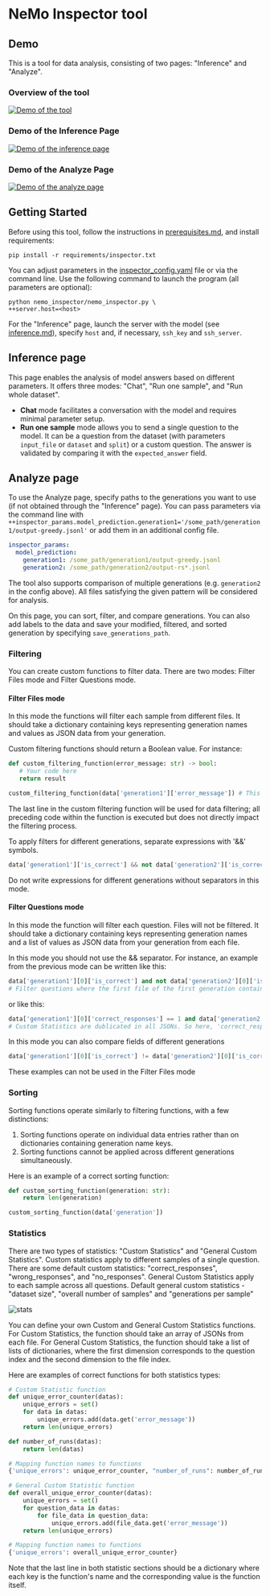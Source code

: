 # NeMo Inspector tool

## Demo
This is a tool for data analysis, consisting of two pages: "Inference" and "Analyze".

### Overview of the tool
[![Demo of the tool](/nemo_inspector/images/demo.png)](https://www.youtube.com/watch?v=EmBFEl7ydqE)

### Demo of the Inference Page
[![Demo of the inference page](/nemo_inspector/images/inference_page.png)](https://www.youtube.com/watch?v=6utSkPCdNks)

### Demo of the Analyze Page
[![Demo of the analyze page](/nemo_inspector/images/analyze_page.png)](https://www.youtube.com/watch?v=cnPyDlDmQXg)

## Getting Started
Before using this tool, follow the instructions in [prerequisites.md](/docs/prerequisites.md), and install requirements:
```shell
pip install -r requirements/inspector.txt
```
You can adjust parameters in the [inspector_config.yaml](/nemo_inspector/settings/inspector_config.yaml) file or via the command line. Use the following command to launch the program (all parameters are optional):
```shell
python nemo_inspector/nemo_inspector.py \
++server.host=<host>
```
For the "Inference" page, launch the server with the model (see [inference.md](/docs/inference.md)), specify `host` and, if necessary, `ssh_key` and `ssh_server`.

## Inference page
This page enables the analysis of model answers based on different parameters. It offers three modes: "Chat", "Run one sample", and "Run whole dataset".

- **Chat** mode facilitates a conversation with the model and requires minimal parameter setup.
- **Run one sample** mode allows you to send a single question to the model. It can be a question from the dataset (with parameters `input_file` or `dataset` and `split`) or a custom question. The answer is validated by comparing it with the `expected_answer` field.

## Analyze page
To use the Analyze page, specify paths to the generations you want to use (if not obtained through the "Inference" page). You can pass parameters via the command line with `++inspector_params.model_prediction.generation1='/some_path/generation1/output-greedy.jsonl'` or add them in an additional config file.

```yaml
inspector_params:
  model_prediction:
    generation1: /some_path/generation1/output-greedy.jsonl
    generation2: /some_path/generation2/output-rs*.jsonl
```

The tool also supports comparison of multiple generations (e.g.
 `generation2` in the config above). All files satisfying the given pattern will be considered for analysis.

On this page, you can sort, filter, and compare generations. You can also add labels to the data and save your modified, filtered, and sorted generation by specifying `save_generations_path`.

### Filtering
You can create custom functions to filter data. There are two modes: Filter Files mode and Filter Questions mode.

#### Filter Files mode
In this mode the functions will filter each sample from different files. It should take a dictionary containing keys representing generation names and values as JSON data from your generation.

Custom filtering functions should return a Boolean value. For instance:

```python
def custom_filtering_function(error_message: str) -> bool:
   # Your code here
   return result

custom_filtering_function(data['generation1']['error_message']) # This line will be used for filtering
```
The last line in the custom filtering function will be used for data filtering; all preceding code within the function is executed but does not directly impact the filtering process.

To apply filters for different generations, separate expressions with '&&' symbols.
 ```python
 data['generation1']['is_correct'] && not data['generation2']['is_correct']
 ```
 Do not write expressions for different generations without separators in this mode.

#### Filter Questions mode
In this mode the function will filter each question. Files will not be filtered. It should take a dictionary containing keys representing generation names and a list of values as JSON data from your generation from each file.

In this mode you should not use the && separator. For instance, an example from the previous mode can be written like this:
 ```python
 data['generation1'][0]['is_correct'] and not data['generation2'][0]['is_correct']
 # Filter questions where the first file of the first generation contains a correct solution and the first file from the second generation contains a wrong solution
 ```
 or like this:
  ```python
 data['generation1'][0]['correct_responses'] == 1 and data['generation2'][0]['correct_responses'] == 0
 # Custom Statistics are dublicated in all JSONs. So here, 'correct_responses' value will be the same for all file for a specific generation and question
 ```
 In this mode you can also compare fields of different generations
   ```python
 data['generation1'][0]['is_correct'] != data['generation2'][0]['is_correct']
 ```
 These examples can not be used in the Filter Files mode

### Sorting
Sorting functions operate similarly to filtering functions, with a few distinctions:

1. Sorting functions operate on individual data entries rather than on dictionaries containing generation name keys.
2. Sorting functions cannot be applied across different generations simultaneously.

Here is an example of a correct sorting function:

```python
def custom_sorting_function(generation: str):
    return len(generation)

custom_sorting_function(data['generation'])
```

### Statistics
There are two types of statistics: "Custom Statistics" and "General Custom Statistics". Custom statistics apply to different samples of a single question. There are some default custom statistics: "correct_responses", "wrong_responses", and "no_responses". General Custom Statistics apply to each sample across all questions. Default general custom statistics - "dataset size", "overall number of samples" and "generations per sample"

![stats](/nemo_inspector/images/stats.png)

You can define your own Custom and General Custom Statistics functions. For Custom Statistics, the function should take an array of JSONs from each file. For General Custom Statistics, the function should take a list of lists of dictionaries, where the first dimension corresponds to the question index and the second dimension to the file index.

Here are examples of correct functions for both statistics types:

```python
# Custom Statistic function
def unique_error_counter(datas):
    unique_errors = set()
    for data in datas:
        unique_errors.add(data.get('error_message'))
    return len(unique_errors)

def number_of_runs(datas):
    return len(datas)

# Mapping function names to functions
{'unique_errors': unique_error_counter, "number_of_runs": number_of_runs}
```
```python
# General Custom Statistic function
def overall_unique_error_counter(datas):
    unique_errors = set()
    for question_data in datas:
        for file_data in question_data:
            unique_errors.add(file_data.get('error_message'))
    return len(unique_errors)

# Mapping function names to functions
{'unique_errors': overall_unique_error_counter}
```
Note that the last line in both statistic sections should be a dictionary where each key is the function's name and the corresponding value is the function itself.
